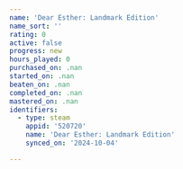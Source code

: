 ```yaml
---
name: 'Dear Esther: Landmark Edition'
name_sort: ''
rating: 0
active: false
progress: new
hours_played: 0
purchased_on: .nan
started_on: .nan
beaten_on: .nan
completed_on: .nan
mastered_on: .nan
identifiers:
  - type: steam
    appid: '520720'
    name: 'Dear Esther: Landmark Edition'
    synced_on: '2024-10-04'

---
```

